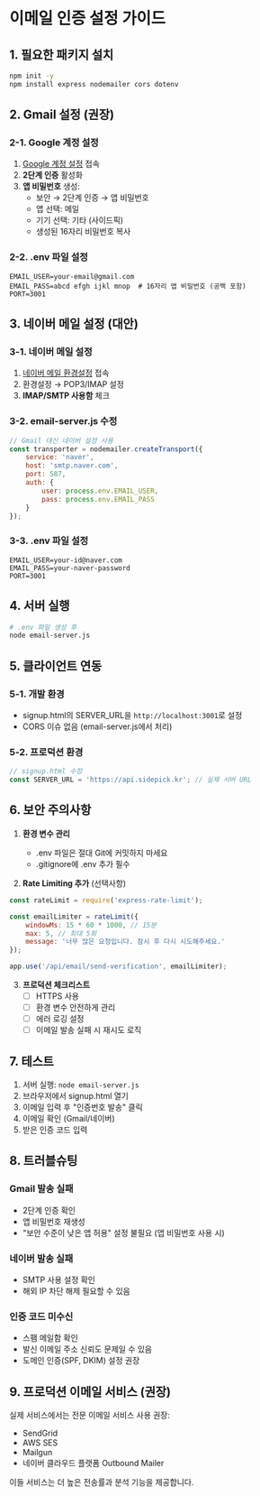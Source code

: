 # 이메일 인증 설정 가이드

## 1. 필요한 패키지 설치

```bash
npm init -y
npm install express nodemailer cors dotenv
```

## 2. Gmail 설정 (권장)

### 2-1. Google 계정 설정
1. [Google 계정 설정](https://myaccount.google.com/security) 접속
2. **2단계 인증** 활성화
3. **앱 비밀번호** 생성:
   - 보안 → 2단계 인증 → 앱 비밀번호
   - 앱 선택: 메일
   - 기기 선택: 기타 (사이드픽)
   - 생성된 16자리 비밀번호 복사

### 2-2. .env 파일 설정
```env
EMAIL_USER=your-email@gmail.com
EMAIL_PASS=abcd efgh ijkl mnop  # 16자리 앱 비밀번호 (공백 포함)
PORT=3001
```

## 3. 네이버 메일 설정 (대안)

### 3-1. 네이버 메일 설정
1. [네이버 메일 환경설정](https://mail.naver.com) 접속
2. 환경설정 → POP3/IMAP 설정
3. **IMAP/SMTP 사용함** 체크

### 3-2. email-server.js 수정
```javascript
// Gmail 대신 네이버 설정 사용
const transporter = nodemailer.createTransport({
    service: 'naver',
    host: 'smtp.naver.com',
    port: 587,
    auth: {
        user: process.env.EMAIL_USER,
        pass: process.env.EMAIL_PASS
    }
});
```

### 3-3. .env 파일 설정
```env
EMAIL_USER=your-id@naver.com
EMAIL_PASS=your-naver-password
PORT=3001
```

## 4. 서버 실행

```bash
# .env 파일 생성 후
node email-server.js
```

## 5. 클라이언트 연동

### 5-1. 개발 환경
- signup.html의 SERVER_URL을 `http://localhost:3001`로 설정
- CORS 이슈 없음 (email-server.js에서 처리)

### 5-2. 프로덕션 환경
```javascript
// signup.html 수정
const SERVER_URL = 'https://api.sidepick.kr'; // 실제 서버 URL
```

## 6. 보안 주의사항

1. **환경 변수 관리**
   - .env 파일은 절대 Git에 커밋하지 마세요
   - .gitignore에 .env 추가 필수

2. **Rate Limiting 추가** (선택사항)
```javascript
const rateLimit = require('express-rate-limit');

const emailLimiter = rateLimit({
    windowMs: 15 * 60 * 1000, // 15분
    max: 5, // 최대 5회
    message: '너무 많은 요청입니다. 잠시 후 다시 시도해주세요.'
});

app.use('/api/email/send-verification', emailLimiter);
```

3. **프로덕션 체크리스트**
   - [ ] HTTPS 사용
   - [ ] 환경 변수 안전하게 관리
   - [ ] 에러 로깅 설정
   - [ ] 이메일 발송 실패 시 재시도 로직

## 7. 테스트

1. 서버 실행: `node email-server.js`
2. 브라우저에서 signup.html 열기
3. 이메일 입력 후 "인증번호 발송" 클릭
4. 이메일 확인 (Gmail/네이버)
5. 받은 인증 코드 입력

## 8. 트러블슈팅

### Gmail 발송 실패
- 2단계 인증 확인
- 앱 비밀번호 재생성
- "보안 수준이 낮은 앱 허용" 설정 불필요 (앱 비밀번호 사용 시)

### 네이버 발송 실패
- SMTP 사용 설정 확인
- 해외 IP 차단 해제 필요할 수 있음

### 인증 코드 미수신
- 스팸 메일함 확인
- 발신 이메일 주소 신뢰도 문제일 수 있음
- 도메인 인증(SPF, DKIM) 설정 권장

## 9. 프로덕션 이메일 서비스 (권장)

실제 서비스에서는 전문 이메일 서비스 사용 권장:
- SendGrid
- AWS SES
- Mailgun
- 네이버 클라우드 플랫폼 Outbound Mailer

이들 서비스는 더 높은 전송률과 분석 기능을 제공합니다.